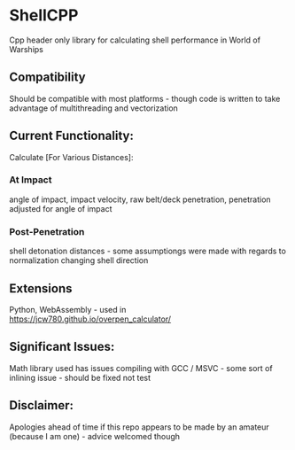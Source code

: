 # ShellCPP
Cpp header only library for calculating shell performance in World of Warships
## Compatibility
Should be compatible with most platforms - though code is written to take advantage of multithreading and vectorization
## Current Functionality:
Calculate [For Various Distances]: 
### At Impact
angle of impact, impact velocity, raw belt/deck penetration, penetration adjusted for angle of impact
### Post-Penetration
shell detonation distances - some assumptiongs were made with regards to normalization changing shell direction
## Extensions
Python, WebAssembly - used in https://jcw780.github.io/overpen_calculator/
## Significant Issues:
Math library used has issues compiling with GCC / MSVC - some sort of inlining issue - should be fixed not test
## Disclaimer:
Apologies ahead of time if this repo appears to be made by an amateur (because I am one) - advice welcomed though
